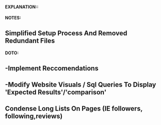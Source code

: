 #### EXPLANATION::

#### NOTES:
## Simplified Setup Process And Removed Redundant Files

#### DOTO:
## -Implement Reccomendations
## -Modify Website Visuals / Sql Queries To Display 'Expected Results'/'comparison'
## Condense Long Lists On Pages (IE followers, following,reviews)
## 


